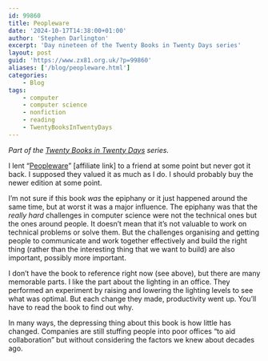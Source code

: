 ```yaml
---
id: 99860
title: Peopleware
date: '2024-10-17T14:38:00+01:00'
author: 'Stephen Darlington'
excerpt: 'Day nineteen of the Twenty Books in Twenty Days series'
layout: post
guid: 'https://www.zx81.org.uk/?p=99860'
aliases: ['/blog/peopleware.html']
categories:
    - Blog
tags:
    - computer
    - computer science
    - nonfiction
    - reading
    - TwentyBooksInTwentyDays
---
```


*Part of the [Twenty Books in Twenty Days](https://www.zx81.org.uk/blog/twenty-books.html) series.*

I lent “[Peopleware](https://amzn.to/3BJlhtm)” \[affiliate link\] to a friend at some point but never got it back. I supposed they valued it as much as I do. I should probably buy the newer edition at some point.

I’m not sure if this book *was* the epiphany or it just happened around the same time, but at worst it was a major influence. The epiphany was that the *really hard* challenges in computer science were not the technical ones but the ones around people. It doesn’t mean that it’s not valuable to work on technical problems or solve them. But the challenges organising and getting people to communicate and work together effectively and build the right thing (rather than the interesting thing that we want to build) are also important, possibly more important.

I don’t have the book to reference right now (see above), but there are many memorable parts. I like the part about the lighting in an office. They performed an experiment by raising and lowering the lighting levels to see what was optimal. But each change they made, productivity went up. You’ll have to read the book to find out why.

In many ways, the depressing thing about this book is how little has changed. Companies are still stuffing people into poor offices “to aid collaboration” but without considering the factors we knew about decades ago.